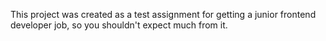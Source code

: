 This project was created as a test assignment for getting a junior frontend developer job, so you shouldn't expect much from it.
